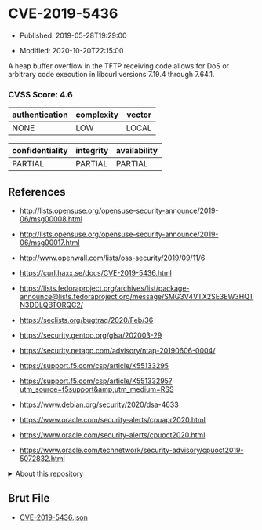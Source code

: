 # CVE-2019-5436

- Published: 2019-05-28T19:29:00

- Modified: 2020-10-20T22:15:00

A heap buffer overflow in the TFTP receiving code allows for DoS or arbitrary code execution in libcurl versions 7.19.4 through 7.64.1.

### CVSS Score: **4.6**

| authentication | complexity | vector |
| --- | --- | --- |
| NONE | LOW | LOCAL |

| confidentiality | integrity | availability |
| --- | --- | --- |
| PARTIAL | PARTIAL | PARTIAL |

## References

* http://lists.opensuse.org/opensuse-security-announce/2019-06/msg00008.html

* http://lists.opensuse.org/opensuse-security-announce/2019-06/msg00017.html

* http://www.openwall.com/lists/oss-security/2019/09/11/6

* https://curl.haxx.se/docs/CVE-2019-5436.html

* https://lists.fedoraproject.org/archives/list/package-announce@lists.fedoraproject.org/message/SMG3V4VTX2SE3EW3HQTN3DDLQBTORQC2/

* https://seclists.org/bugtraq/2020/Feb/36

* https://security.gentoo.org/glsa/202003-29

* https://security.netapp.com/advisory/ntap-20190606-0004/

* https://support.f5.com/csp/article/K55133295

* https://support.f5.com/csp/article/K55133295?utm_source=f5support&amp;utm_medium=RSS

* https://www.debian.org/security/2020/dsa-4633

* https://www.oracle.com/security-alerts/cpuapr2020.html

* https://www.oracle.com/security-alerts/cpuoct2020.html

* https://www.oracle.com/technetwork/security-advisory/cpuoct2019-5072832.html

<details>
<summary>About this repository</summary> 

  This repository is part of the project [Live Hack CVE](https://github.com/Live-Hack-CVE). Main website can be found [www.live-hack.org](https://www.live-hack.org) 
  
  Made by [Sn0wAlice](https://github.com/Sn0wAlice) for the people that care about security and need to have a feed of the latest CVEs. Hope you enjoy it, don't forget to star the repo and follow me on [Twitter](https://twitter.com/Sn0wAlice) and [Github](https://github.com/Sn0wAlice). And that is my [personnal website](https://www.alice-snow.me/)

  - [Home Page](https://github.com/Live-Hack-CVE)
  - [Framework](https://github.com/Live-Hack-CVE/cve-framework)
  - [CVE database](https://github.com/Live-Hack-CVE/full_database)
  - [Changelog](https://github.com/Live-Hack-CVE/Changelog)
</details>

## Brut File

* [CVE-2019-5436.json](https://raw.githubusercontent.com/Live-Hack-CVE/full_database/main/cves/2019/CVE-2019-5436.json)

